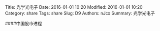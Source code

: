 Title: 光学光电子
Date: 2016-01-01 10:20
Modified: 2016-01-01 10:20
Category: share
Tags: share
Slug: D9
Authors: nJcx
Summary: 光学光电子


####中国股市进程

